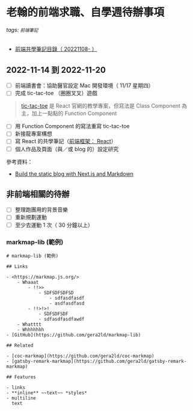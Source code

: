 # 老翰的前端求職、自學週待辦事項

###### tags: `前端筆記`

- [前端共學筆記目錄（ 20221108- ）](https://hackmd.io/@-pIJWZzVRmCcCjznqBGBKg/H1O5opVSj)

## 2022-11-14 到 2022-11-20

- [ ] 前端讀書會：協助醫官設定 Mac 開發環境（ 11/17 星期四）
- [ ] 完成 tic-tac-toe （圈圈叉叉）遊戲

> [tic-tac-toe](https://reactjs.org/tutorial/tutorial.html) 是 React 官網的教學專案，但寫法是 Class Component 為主，加上一點點的 Function Component

- [ ] 用 Function Component 的寫法重寫 tic-tac-toe
- [ ] 新接龍專案構想
- [ ] 寫 React 的共學筆記（[前端框架： React](https://hackmd.io/@-pIJWZzVRmCcCjznqBGBKg/Sk4o_SaHi)）
- [ ] 個人作品及頁面（與／或 blog 的）設定研究

參考資料：

- [Build the static blog with Next.js and Markdown](https://github.com/officialrajdeepsingh/markdowbnextjsblog)

## 非前端相關的待辦

- [ ] 整理跑團用的背景音樂
- [ ] 重新規劃運動
- [ ] 至少去運動 1 次（ 30 分鐘以上）

### markmap-lib (範例)

```markmap
# markmap-lib (範例)

## Links

- <https://markmap.js.org/>
    - Whaaat
        - !!>>
            - SDFSDFSDFSD
                - sdfasdfasdf
                - asdfasdfasd
        - !!>!>!
            - SDFSDFSDF
            - sdfasdfasdfawdf
    - Whatttt
    - Whhhhhhh
- [GitHub](https://github.com/gera2ld/markmap-lib)

## Related

- [coc-markmap](https://github.com/gera2ld/coc-markmap)
- [gatsby-remark-markmap](https://github.com/gera2ld/gatsby-remark-markmap)

## Features

- links
- **inline** ~~text~~ *styles*
- multiline
  text
```
